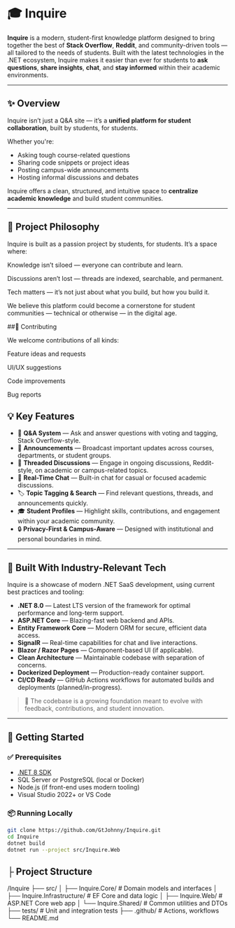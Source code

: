 # 🎓 Inquire

**Inquire** is a modern, student-first knowledge platform designed to bring together the best of **Stack Overflow**, **Reddit**, and community-driven tools — all tailored to the needs of students. Built with the latest technologies in the .NET ecosystem, Inquire makes it easier than ever for students to **ask questions**, **share insights**, **chat**, and **stay informed** within their academic environments.

---

## ✨ Overview

Inquire isn’t just a Q&A site — it’s a **unified platform for student collaboration**, built by students, for students.

Whether you're:
- Asking tough course-related questions
- Sharing code snippets or project ideas
- Posting campus-wide announcements
- Hosting informal discussions and debates

Inquire offers a clean, structured, and intuitive space to **centralize academic knowledge** and build student communities.

---


## 🌱 Project Philosophy

Inquire is built as a passion project by students, for students. It’s a space where:

Knowledge isn’t siloed — everyone can contribute and learn.

Discussions aren’t lost — threads are indexed, searchable, and permanent.

Tech matters — it’s not just about what you build, but how you build it.

We believe this platform could become a cornerstone for student communities — technical or otherwise — in the digital age.

##🤝 Contributing

We welcome contributions of all kinds:

Feature ideas and requests

UI/UX suggestions

Code improvements

Bug reports

## 💡 Key Features

- 🧠 **Q&A System** — Ask and answer questions with voting and tagging, Stack Overflow-style.
- 📢 **Announcements** — Broadcast important updates across courses, departments, or student groups.
- 🧵 **Threaded Discussions** — Engage in ongoing discussions, Reddit-style, on academic or campus-related topics.
- 💬 **Real-Time Chat** — Built-in chat for casual or focused academic discussions.
- 🏷️ **Topic Tagging & Search** — Find relevant questions, threads, and announcements quickly.
- 🎓 **Student Profiles** — Highlight skills, contributions, and engagement within your academic community.
- 🔒 **Privacy-First & Campus-Aware** — Designed with institutional and personal boundaries in mind.

---

## 🧪 Built With Industry-Relevant Tech

Inquire is a showcase of modern .NET SaaS development, using current best practices and tooling:

- **.NET 8.0** — Latest LTS version of the framework for optimal performance and long-term support.
- **ASP.NET Core** — Blazing-fast web backend and APIs.
- **Entity Framework Core** — Modern ORM for secure, efficient data access.
- **SignalR** — Real-time capabilities for chat and live interactions.
- **Blazor / Razor Pages** — Component-based UI (if applicable).
- **Clean Architecture** — Maintainable codebase with separation of concerns.
- **Dockerized Deployment** — Production-ready container support.
- **CI/CD Ready** — GitHub Actions workflows for automated builds and deployments (planned/in-progress).

> 🔧 The codebase is a growing foundation meant to evolve with feedback, contributions, and student innovation.

---

## 🚀 Getting Started

### ✅ Prerequisites

- [.NET 8 SDK](https://dotnet.microsoft.com/en-us/download/dotnet/8.0)
- SQL Server or PostgreSQL (local or Docker)
- Node.js (if front-end uses modern tooling)
- Visual Studio 2022+ or VS Code

### 📦 Running Locally

```bash
git clone https://github.com/GtJohnny/Inquire.git
cd Inquire
dotnet build
dotnet run --project src/Inquire.Web

```

## ├ Project Structure


/Inquire
├── src/
│   ├── Inquire.Core/         # Domain models and interfaces
│   ├── Inquire.Infrastructure/  # EF Core and data logic
│   ├── Inquire.Web/          # ASP.NET Core web app
│   └── Inquire.Shared/       # Common utilities and DTOs
├── tests/                    # Unit and integration tests
├── .github/                  # Actions, workflows
└── README.md
